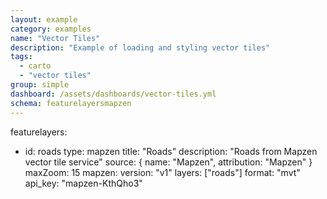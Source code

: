 ```yaml
---
layout: example
category: examples
name: "Vector Tiles"
description: "Example of loading and styling vector tiles"
tags:
  - carto
  - "vector tiles"
group: simple
dashboard: /assets/dashboards/vector-tiles.yml
schema: featurelayersmapzen
---
```


featurelayers:
  - id: roads
    type: mapzen
    title: "Roads"
    description: "Roads from Mapzen vector tile service"
    source: { name: "Mapzen", attribution: "Mapzen" }
    maxZoom: 15
    mapzen:
      version: "v1"
      layers: ["roads"]
      format: "mvt"
      api_key: "mapzen-KthQho3"
